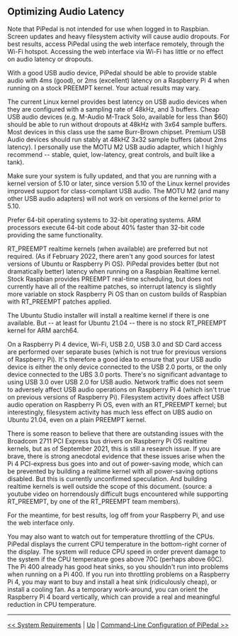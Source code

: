 ## Optimizing Audio Latency

Note that PiPedal is not intended for use when logged in to Raspbian. Screen updates and heavy filesystem activity will cause audio dropouts. For best results, access PiPedal using the web interface remotely, through the Wi-Fi hotspot. Accessing the web interface via Wi-Fi has little or no effect on audio latency or dropouts.

With a good USB audio device, PiPedal should be able to provide stable audio with 4ms (good), or 2ms (excellent) latency on a Raspberry Pi 4 when running on a stock PREEMPT kernel. Your actual results may vary.

The current Linux kernel provides best latency on USB audio devices when they are configured with a sampling rate of 48kHz, and 3 buffers. Cheap USB audio devices (e.g. M-Audio  M-Track Solo, available for less than $60) should be able to run without dropouts at 48kHz with 3x64 sample buffers. Most devices in this class use the same Burr-Brown chipset. Premium USB Audio devices should run stably at 48kHZ 3x32 sample buffers (about 2ms latency). I personally use the MOTU M2 USB audio adapter, which I highly recommend -- stable, quiet, low-latency, great controls, and built like a tank).

Make sure your system is fully updated, and that you are running with a kernel version of 5.10 or later, since version 5.10 of the Linux kernel provides improved support for class-compliant USB audio. The MOTU M2 (and many other USB audio adapters) will not work on versions of the kernel prior to 5.10.

Prefer 64-bit operating systems to 32-bit operating systems. ARM processors execute 64-bit code about 40% faster than 32-bit code providing the same functionality.

RT_PREEMPT realtime kernels (when available) are preferred but not required. (As if February 2022, there aren't any good sources for latest versions of Ubuntu or Raspberry Pi OS). PiPedal provides better (but not dramatically better) latency when running on a Raspbian Realtime kernel. Stock Raspbian provides PREEMPT real-time scheduling, but does not currently have all of the realtime patches, so interrupt latency is slightly more variable on stock Raspberry Pi OS than on custom builds of Raspbian with RT_PREEMPT patches applied.

The Ubuntu Studio installer will install a realtime kernel if there is one available. But -- at least for Ubuntu 21.04 -- there is no stock RT_PREEMPT kernel for ARM aarch64.

On a Raspberry Pi 4 device, Wi-Fi, USB 2.0, USB 3.0 and SD Card access are performed over separate buses (which is not true for previous versions of Raspberry Pi). It's therefore a good idea to ensure that your USB audio device is either the only device connected to the USB 2.0 ports, or the only device connected to the UBS 3.0 ports. There's no significant advantage to using USB 3.0 over USB 2.0 for USB audio. Network traffic does not seem to adversely affect USB audio operations on Raspberry Pi 4 (which isn't true on previous versions of Raspberry Pi). Filesystem activity does affect USB audio operation on Raspberry Pi OS, even with an RT_PREEMPT kernel; but interestingly, filesystem activity has much less effect on UBS audio on Ubuntu 21.04, even on a plain PREEMPT kernel. 

There is some reason to believe that there are outstanding issues with the Broadcom 2711 PCI Express bus drivers on Raspberry Pi OS realtime kernels, but as of September 2021, this is still a research issue. If you are brave, there is strong anecdotal evidence that these issues arise when the Pi 4 PCI-express bus goes into and out of power-saving mode, which can be prevented by building a realtime kernel with all power-saving options disabled. But this is currently unconfirmed speculation. And building realtime kernels is well outside the scope of this document. (source: a youtube video on horrendously difficult bugs encountered while supporting RT_PREEMPT, by one of the RT_PREEMPT team members).

For the meantime, for best results, log off from your Raspberry Pi, and use the web interface only.

You may also want to watch out for temperature throttling of the CPUs. PiPedal displays the current CPU temperature in the bottom-right corner of the display. The system will reduce CPU speed in order prevent damage to the system if the CPU temperature goes above 70C (perhaps above 60C). The Pi 400 already has good heat sinks, so you shouldn't run into problems when running on a Pi 400. If you run into throttling problems on a Raspberry Pi 4, you may want to buy and install a heat sink (ridiculously cheap), or install a cooling fan. As a temporary work-around, you can orient the Raspberry Pi 4 board vertically, which can provide a real and meaningful reduction in CPU temperature.

--------
[<< System Requirements](ChoosingAUsbAudioAdapter.md)  | [Up](Documentation.md) | [Command-Line Configuration of PiPedal >>](CommandLine.md)